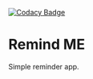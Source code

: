 [![Codacy Badge](https://api.codacy.com/project/badge/Grade/73e7ba875e69421da29ef65231a58bbf)](https://www.codacy.com?utm_source=github.com&amp;utm_medium=referral&amp;utm_content=r0shka/motivation-call&amp;utm_campaign=Badge_Grade)

# Remind ME
Simple reminder app. 
